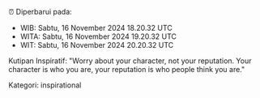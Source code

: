 ⏰ Diperbarui pada:
- WIB: Sabtu, 16 November 2024 18.20.32 UTC
- WITA: Sabtu, 16 November 2024 19.20.32 UTC
- WIT: Sabtu, 16 November 2024 20.20.32 UTC

Kutipan Inspiratif:
"Worry about your character, not your reputation. Your character is who you are, your reputation is who people think you are."


Kategori: inspirational


